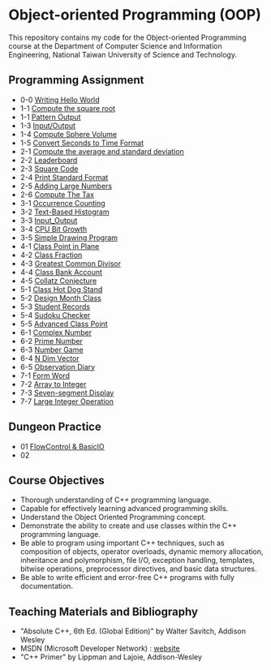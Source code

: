 # Object-oriented Programming (OOP)
This repository contains my code for the Object-oriented Programming course at the Department of Computer Science and Information Engineering, National Taiwan University of Science and Technology.

## Programming Assignment
- 0-0 [Writing Hello World](https://github.com/yxleong/NTUST-assignments/tree/main/OOP/Coursework000_WritingHelloWorld)
- 1-1 [Compute the square root](https://github.com/yxleong/NTUST-assignments/tree/main/OOP/Coursework101_ComputeSQRT)
- 1-1 [Pattern Output](https://github.com/yxleong/NTUST-assignments/tree/main/OOP/Labwork103_PatternOutput)
- 1-3 [Input/Output](https://github.com/yxleong/NTUST-assignments/tree/main/OOP/Labwork104_InputOutput)
- 1-4 [Compute Sphere Volume](https://github.com/yxleong/NTUST-assignments/tree/main/OOP/Labwork105_ComputeSphereVolume)
- 1-5 [Convert Seconds to Time Format](https://github.com/yxleong/NTUST-assignments/tree/main/OOP/Coursework102_ComputeHMS)
- 2-1 [Compute the average and standard deviation](https://github.com/yxleong/NTUST-assignments/tree/main/OOP/Coursework201_ComputeStandardDeviation)
- 2-2 [Leaderboard](https://github.com/yxleong/NTUST-assignments/tree/main/OOP/Coursework202_Leaderboard)
- 2-3 [Square Code](https://github.com/yxleong/NTUST-assignments/tree/main/OOP/Coursework203_SquareCode)
- 2-4 [Print Standard Format](https://github.com/yxleong/NTUST-assignments/tree/main/OOP/Labwork204_PrintStandardFormat)
- 2-5 [Adding Large Numbers](https://github.com/yxleong/NTUST-assignments/tree/main/OOP/Labwork205_AddingLargeNumbers)
- 2-6 [Compute The Tax](https://github.com/yxleong/NTUST-assignments/tree/main/OOP/Labwork206_ComputeTheTax)
- 3-1 [Occurrence Counting](https://github.com/yxleong/NTUST-assignments/tree/main/OOP/Coursework301_OccurrenceCounting)
- 3-2 [Text-Based Histogram](https://github.com/yxleong/NTUST-assignments/tree/main/OOP/Coursework302_TextBasedHistogram)
- 3-3 [Input_Output](https://github.com/yxleong/NTUST-assignments/tree/main/OOP/Labwork303_InputOutput)
- 3-4 [CPU Bit Growth](https://github.com/yxleong/NTUST-assignments/tree/main/OOP/Labwork304_CPUBitGrowth)
- 3-5 [Simple Drawing Program](https://github.com/yxleong/NTUST-assignments/tree/main/OOP/Labwork305_SimpleDrawingProgram)
- 4-1 [Class Point in Plane](https://github.com/yxleong/NTUST-assignments/tree/main/OOP/Coursework401_ClassPointInPlane)
- 4-2 [Class Fraction](https://github.com/yxleong/NTUST-assignments/tree/main/OOP/Coursework402_Fraction)
- 4-3 [Greatest Common Divisor](https://github.com/yxleong/NTUST-assignments/tree/main/OOP/Labwork403_GreatestCommonDivisor)
- 4-4 [Class Bank Account](https://github.com/yxleong/NTUST-assignments/tree/main/OOP/Coursework404_BankAccount)
- 4-5 [Collatz Conjecture](https://github.com/yxleong/NTUST-assignments/tree/main/OOP/Labwork405_CollatzConjecture)
- 5-1 [Class Hot Dog Stand](https://github.com/yxleong/NTUST-assignments/tree/main/OOP/Coursework501_HotDogStand)
- 5-2 [Design Month Class](https://github.com/yxleong/NTUST-assignments/tree/main/OOP/Coursework502_DesignMonthClass)
- 5-3 [Student Records](https://github.com/yxleong/NTUST-assignments/tree/main/OOP/Labwork503_StudentRecord)
- 5-4 [Sudoku Checker](https://github.com/yxleong/NTUST-assignments/tree/main/OOP/Labwork504_SudokuChecker)
- 5-5 [Advanced Class Point](https://github.com/yxleong/NTUST-assignments/tree/main/OOP/Labwork505_AdvancedClassPoint)
- 6-1 [Complex Number](https://github.com/yxleong/NTUST-assignments/tree/main/OOP/Coursework601_ComplexNumber)
- 6-2 [Prime Number](https://github.com/yxleong/NTUST-assignments/tree/main/OOP/Coursework602_PrimeNumber)
- 6-3 [Number Game](https://github.com/yxleong/NTUST-assignments/tree/main/OOP/Labwork603_NumberGame)
- 6-4 [N Dim Vector](https://github.com/yxleong/NTUST-assignments/tree/main/OOP/Labwork604_nDimensionalVector)
- 6-5 [Observation Diary](https://github.com/yxleong/NTUST-assignments/tree/main/OOP/Labwork605_ObservationDiary)
- 7-1 [Form Word](https://github.com/yxleong/NTUST-assignments/tree/main/OOP/Coursework701_FormWord)
- 7-2 [Array to Integer](https://github.com/yxleong/NTUST-assignments/tree/main/OOP/Coursework702_ArrayToInteger)
- 7-3 [Seven-segment Display](https://github.com/yxleong/NTUST-assignments/tree/main/OOP/Coursework703_SevenSegmentDisplay)
- 7-7 [Large Integer Operation](https://github.com/yxleong/NTUST-assignments/tree/main/OOP/Coursework707_LargeIntegerOperation)

## Dungeon Practice
- 01 [FlowControl & BasicIO]()
- 02 

## Course Objectives
- Thorough understanding of C++ programming language.
- Capable for effectively learning advanced programming skills.
- Understand the Object Oriented Programming concept.
- Demonstrate the ability to create and use classes within the C++ programming language.
- Be able to program using important C++ techniques, such as composition of objects, operator overloads, dynamic memory allocation, inheritance and polymorphism, file I/O, exception handling, templates, bitwise operations, preprocessor directives, and basic data structures.
- Be able to write efficient and error-free C++ programs with fully documentation.

## Teaching Materials and Bibliography
- "Absolute C++, 6th Ed. (Global Edition)" by Walter Savitch, Addison Wesley
- MSDN (Microsoft Developer Network) : [website](https://msdn.microsoft.com/)
- "C++ Primer" by Lippman and Lajoie, Addison-Wesley
